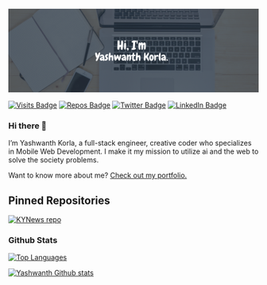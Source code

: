 [![Hi I'm Yashwanth Korla](./Images/banner.png)](https://yashwanthkorla.com)


[![Visits Badge](https://badges.pufler.dev/visits/yashwanthkorla/yashwanthkorla)](https://yashwanthkorla.com)
[![Repos Badge](https://badges.pufler.dev/repos/yashwanthkorla)](https://github.com/yashwanthkorla?tab=repositories)
[![Twitter Badge](https://img.shields.io/badge/Twitter-Profile-informational?style=flat&logo=twitter&logoColor=white&color=1CA2F1)](https://twitter.com/korlayashwanth)
[![LinkedIn Badge](https://img.shields.io/badge/LinkedIn-Profile-informational?style=flat&logo=linkedin&logoColor=white&color=0D76A8)](https://in.linkedin.com/in/korlayashwanth)

### Hi there 👋

I’m Yashwanth Korla, a full-stack engineer, creative coder who specializes in Mobile Web Development. I make it my mission to utilize ai and the web to solve the society problems.

Want to know more about me? [Check out my portfolio.](https://yashwanthkorla.com)


## Pinned Repositories

[![KYNews repo](https://github-readme-stats.vercel.app/api/pin/?username=yashwanthkorla&repo=KYNews&title_color=ffffff&text_color=c9cacc&icon_color=4AB197&bg_color=1A2B34)](https://github.com/yashwanthkorla/KYNews)

### Github Stats

[![Top Languages](https://github-readme-stats.vercel.app/api/top-langs/?username=yashwanthkorla&hide=html,css&title_color=ffffff&text_color=c9cacc&icon_color=4AB197&bg_color=1A2B34)](https://github.com/yashwanthkorla)

[![Yashwanth Github stats](https://github-readme-stats.vercel.app/api?username=yashwanthkorla&show_icons=true&line_height=27&count_private=true&title_color=ffffff&text_color=c9cacc&icon_color=4AB097&bg_color=1A2B34)](https://github.com/yashwanthkorla)

<!-- Here are some ideas to get you started:

- 🔭 I’m currently working on ...
- 🌱 I’m currently learning ...
- 👯 I’m looking to collaborate on ...
- 🤔 I’m looking for help with ...
- 💬 Ask me about ...
- 📫 How to reach me: ...
- 😄 Pronouns: ...
- ⚡ Fun fact: ... -->

